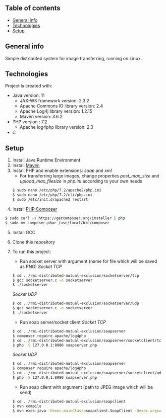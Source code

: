 ## Table of contents
* [General info](#general-info)
* [Technologies](#technologies)
* [Setup](#setup)

## General info
Simple distributed system for image transferring, running on Linux.
	
## Technologies
Project is created with:
* Java version: 11
	* JAX-WS framework version: 2.3.2
	* Apache Commons IO library version: 2.4
	* Apache Log4j library version: 1.2.15
	* Maven version: 3.6.2
* PHP version : 7.2
	* Apache log4php library version: 2.3
* C
	
## Setup
1. Install Java Runtime Environment
2. Install [Maven](https://maven.apache.org/install.html)
3. Install PHP and enable extensions: *soap* and *xml*
    - For transferring large images, change properties *post_max_size* and *upload_max_filesize* in *php.ini* according to your own needs
    ```bash
    $ sudo nano /etc/php/7.2/apache2/php.ini 
    $ sudo nano /etc/php/7.2/cli/php.ini 
    $ sudo /etc/init.d/apache2 restart
    ```
4. Install [PHP Composer](https://getcomposer.org)
```bash
$ sudo curl -s https://getcomposer.org/installer | php
$ sudo mv composer.phar /usr/local/bin/composer
```
5. Install GCC
6. Clone this repository
7. To run this project:
    - Run socket server with argument (name for file which will be saved as PNG)
    *Socket TCP*
    ```bash
    $ cd ../rmi-distributed-mutual-exclusion/socketserver/tcp
    $ gcc socketserver.c -o socketserver
    $ ./socketserver
    ```
    *Socket UDP*
    ```bash
    $ cd ../rmi-distributed-mutual-exclusion/socketserver/udp
    $ gcc socketserver.c -o socketserver
    $ ./socketserver
    ```
    
    - Run soap server/socket client
    *Socket TCP*
    ```bash
    $ cd ../rmi-distributed-mutual-exclusion/soapserver
    $ composer require apache/log4php
    $ cd ../rmi-distributed-mutual-exclusion/soapserver/socketclient/tcp
    $ php -S 127.0.0.1:8080 soapserver.php
    ```
    *Socket UDP*
    ```bash
    $ cd ../rmi-distributed-mutual-exclusion/soapserver
    $ composer require apache/log4php
    $ cd ../rmi-distributed-mutual-exclusion/soapserver/socketclient/udp
    $ php -S 127.0.0.1:8080 soapserver.php
    ```
    
    - Run soap client with argument (path to JPEG image which will be send)
    ```bash
    $ cd ../rmi-distributed-mutual-exclusion/soapclient
    $ mvn compile
    $ mvn exec:java -Dexec.mainClass=soapclient.SoapClient -Dexec.args='/path/to/image.jpg'
    ```
